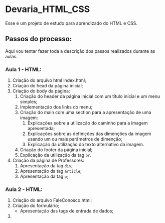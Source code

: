 # Devaria_HTML_CSS

Esse é um projeto de estudo para aprendizado do HTML e CSS.

## Passos do processo:

Aqui vou tentar fazer toda a descrição dos passos realizados durante as aulas.

### Aula 1 - HTML:

1. Criação do arquivo html index.html;
1. Criação do head da página inicial;
1. Criação do body da página:
    1. Criação do header da página inicial com um título inicial e um menu simples;
    1. Implementação dos links do menu;
    1. Criação do main com uma section para a apresentação de uma imagem:
        1. Explicações sobre a utilização do caminho para a imagem apresentada;
        1. Explicações sobre as definições das dimenções da imagem usando um ou mais parâmetros de dimenção;
        1. Explicação da utilização do texto alternativo da imagem.
    1. Criação do footer da página inicial;
    1. Explicação da utilização da tag `br`.
1. Criação da página de Professores:
    1. Apresentação da tag `div`;
    1. Apresentação da tag `article`;
    1. Apresentação da tag `p`;

### Aula 2 - HTML:

1. Criação do arquivo FaleConosco.html;
1. Criação do formulário;
    * Apresentação das tags de entrada de dados;
1. 


